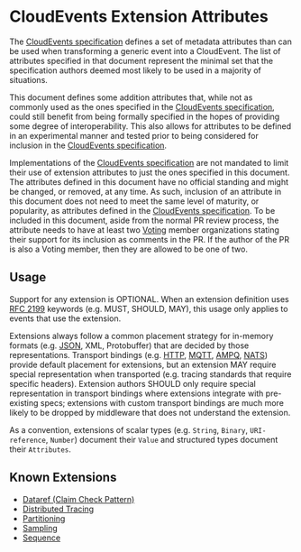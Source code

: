 # CloudEvents Extension Attributes

The [CloudEvents specification](spec.md) defines a set of metadata attributes
than can be used when transforming a generic event into a CloudEvent. The list
of attributes specified in that document represent the minimal set that the
specification authors deemed most likely to be used in a majority of situations.

This document defines some addition attributes that, while not as commonly used
as the ones specified in the [CloudEvents specification](spec.md), could still
benefit from being formally specified in the hopes of providing some degree of
interoperability. This also allows for attributes to be defined in an
experimental manner and tested prior to being considered for inclusion in the
[CloudEvents specification](spec.md).

Implementations of the [CloudEvents specification](spec.md) are not mandated to
limit their use of extension attributes to just the ones specified in this
document. The attributes defined in this document have no official standing and
might be changed, or removed, at any time. As such, inclusion of an attribute in
this document does not need to meet the same level of maturity, or popularity,
as attributes defined in the [CloudEvents specification](spec.md). To be
included in this document, aside from the normal PR review process, the
attribute needs to have at least two [Voting](GOVERNANCE.md#membership) member
organizations stating their support for its inclusion as comments in the PR. If
the author of the PR is also a Voting member, then they are allowed to be one of
two.

## Usage

Support for any extension is OPTIONAL. When an extension definition uses
[RFC 2199](https://www.ietf.org/rfc/rfc2119.txt) keywords (e.g. MUST, SHOULD,
MAY), this usage only applies to events that use the extension.

Extensions always follow a common placement strategy for in-memory formats (e.g.
[JSON](json-format.md), XML, Protobuffer) that are decided by those
representations. Transport bindings (e.g. [HTTP](http-transport-binding.md),
[MQTT](mqtt-transport-binding.md), [AMPQ](amqp-transport-binding.md),
[NATS](nats-transport-binding.md)) provide default placement for extensions, but
an extension MAY require special representation when transported (e.g. tracing
standards that require specific headers). Extension authors SHOULD only require
special representation in transport bindings where extensions integrate with
pre-existing specs; extensions with custom transport bindings are much more
likely to be dropped by middleware that does not understand the extension.

As a convention, extensions of scalar types (e.g. `String`, `Binary`,
`URI-reference`, `Number`) document their `Value` and structured types document
their `Attributes`.

## Known Extensions

- [Dataref (Claim Check Pattern)](extensions/dataref.md)
- [Distributed Tracing](extensions/distributed-tracing.md)
- [Partitioning](extensions/partitioning.md)
- [Sampling](extensions/sampled-rate.md)
- [Sequence](extensions/sequence.md)
